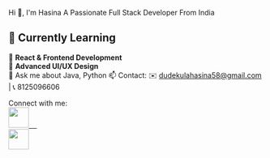 Hi 👋, I'm Hasina
A Passionate Full Stack Developer From India

## 🌱 Currently Learning  

📖 **React & Frontend Development**   
📖 **Advanced UI/UX Design**   
💬 Ask me about Java, Python
📫 Contact: ✉️ dudekulahasina58@gmail.com | 📞 8125096606

Connect with me:
<br>
<a href="https://www.linkedin.com/in/hasina-dudekula-5589b6281/">
  <img src="https://cdn.jsdelivr.net/gh/devicons/devicon/icons/linkedin/linkedin-original.svg" width="40" height="40"/>  &nbsp;&nbsp;&nbsp;   
  <a href="https://www.instagram.com/hasina__0718/">
  <img src="https://upload.wikimedia.org/wikipedia/commons/a/a5/Instagram_icon.png" width="40" height="40"/>
</a>
</a>



